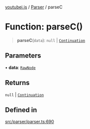 [youtubei.js](../../../README.md) / [Parser](../README.md) / parseC

# Function: parseC()

> **parseC**(`data`): `null` \| [`Continuation`](../../../classes/Continuation.md)

## Parameters

• **data**: [`RawNode`](../../APIResponseTypes/type-aliases/RawNode.md)

## Returns

`null` \| [`Continuation`](../../../classes/Continuation.md)

## Defined in

[src/parser/parser.ts:690](https://github.com/LuanRT/YouTube.js/blob/fc5571629eca037af7de03f4b903da6add1f300b/src/parser/parser.ts#L690)

